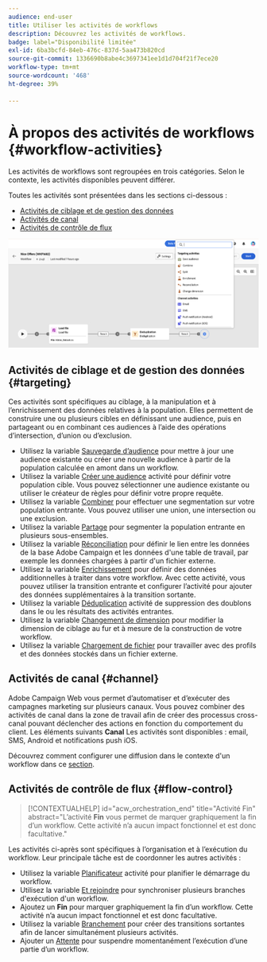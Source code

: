 ```yaml
---
audience: end-user
title: Utiliser les activités de workflows
description: Découvrez les activités de workflows.
badge: label="Disponibilité limitée"
exl-id: 6ba3bcfd-84eb-476c-837d-5aa473b820cd
source-git-commit: 1336690b8abe4c3697341ee1d1d704f21f7ece20
workflow-type: tm+mt
source-wordcount: '468'
ht-degree: 39%

---
```



# À propos des activités de workflows {#workflow-activities}

Les activités de workflows sont regroupées en trois catégories. Selon le contexte, les activités disponibles peuvent différer.

Toutes les activités sont présentées dans les sections ci-dessous :

* [Activités de ciblage et de gestion des données](#targeting)
* [Activités de canal](#channel)
* [Activités de contrôle de flux](#flow-control)

![](../assets/workflow-activities.png)

## Activités de ciblage et de gestion des données {#targeting}

Ces activités sont spécifiques au ciblage, à la manipulation et à l’enrichissement des données relatives à la population. Elles permettent de construire une ou plusieurs cibles en définissant une audience, puis en partageant ou en combinant ces audiences à l’aide des opérations d’intersection, d’union ou d’exclusion.

* Utilisez la variable [Sauvegarde d’audience](save-audience.md) pour mettre à jour une audience existante ou créer une nouvelle audience à partir de la population calculée en amont dans un workflow.
* Utilisez la variable [Créer une audience](build-audience.md) activité pour définir votre population cible. Vous pouvez sélectionner une audience existante ou utiliser le créateur de règles pour définir votre propre requête.
* Utilisez la variable [Combiner](combine.md) pour effectuer une segmentation sur votre population entrante. Vous pouvez utiliser une union, une intersection ou une exclusion.
* Utilisez la variable [Partage](split.md) pour segmenter la population entrante en plusieurs sous-ensembles.
* Utilisez la variable [Réconciliation](reconciliation.md) pour définir le lien entre les données de la base Adobe Campaign et les données d&#39;une table de travail, par exemple les données chargées à partir d&#39;un fichier externe.
* Utilisez la variable [Enrichissement](enrichment.md) pour définir des données additionnelles à traiter dans votre workflow. Avec cette activité, vous pouvez utiliser la transition entrante et configurer l’activité pour ajouter des données supplémentaires à la transition sortante.
* Utilisez la variable [Déduplication](deduplication.md) activité de suppression des doublons dans le ou les résultats des activités entrantes.
* Utilisez la variable [Changement de dimension](change-dimension.md) pour modifier la dimension de ciblage au fur et à mesure de la construction de votre workflow.
* Utilisez la variable [Chargement de fichier](load-file.md) pour travailler avec des profils et des données stockés dans un fichier externe.


## Activités de canal {#channel}

Adobe Campaign Web vous permet d’automatiser et d’exécuter des campagnes marketing sur plusieurs canaux. Vous pouvez combiner des activités de canal dans la zone de travail afin de créer des processus cross-canal pouvant déclencher des actions en fonction du comportement du client. Les éléments suivants **Canal** Les activités sont disponibles : email, SMS, Android et notifications push iOS.

Découvrez comment configurer une diffusion dans le contexte d&#39;un workflow dans ce [section](channels.md).

## Activités de contrôle de flux {#flow-control}

>[!CONTEXTUALHELP]
>id="acw_orchestration_end"
>title="Activité Fin"
>abstract="L’activité **Fin** vous permet de marquer graphiquement la fin d’un workflow. Cette activité n’a aucun impact fonctionnel et est donc facultative."

Les activités ci-après sont spécifiques à l’organisation et à l’exécution du workflow. Leur principale tâche est de coordonner les autres activités :

* Utilisez la variable [Planificateur](scheduler.md) activité pour planifier le démarrage du workflow.
* Utilisez la variable [Et rejoindre](and-join.md) pour synchroniser plusieurs branches d&#39;exécution d&#39;un workflow.
* Ajoutez un **Fin** pour marquer graphiquement la fin d’un workflow. Cette activité n’a aucun impact fonctionnel et est donc facultative.
* Utilisez la variable [Branchement](fork.md) pour créer des transitions sortantes afin de lancer simultanément plusieurs activités.
* Ajouter un [Attente](wait.md) pour suspendre momentanément l’exécution d’une partie d’un workflow.

<!--
## Data management activities {#data-management}

overview: what they're used for
which use case you can perform with them

list available activites + short description + ref to section
-->

